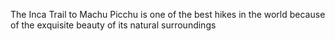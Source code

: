 The Inca Trail to Machu Picchu is one of the best hikes in the world because of the exquisite beauty of its natural surroundings
